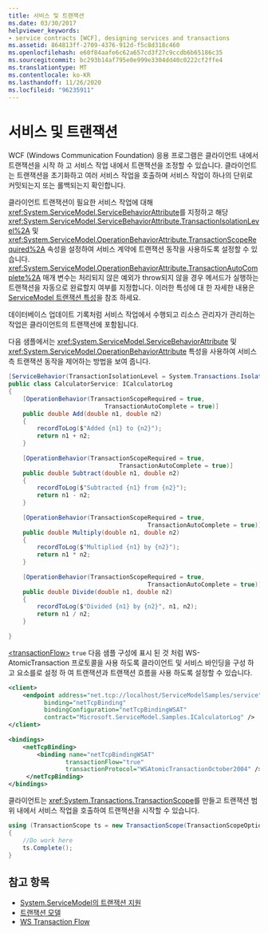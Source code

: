 ```yaml
---
title: 서비스 및 트랜잭션
ms.date: 03/30/2017
helpviewer_keywords:
- service contracts [WCF], designing services and transactions
ms.assetid: 864813ff-2709-4376-912d-f5c8d318c460
ms.openlocfilehash: e60f84aafe6c62a657cd3f27c9ccdb6b65186c35
ms.sourcegitcommit: bc293b14af795e0e999e3304dd40c0222cf2ffe4
ms.translationtype: MT
ms.contentlocale: ko-KR
ms.lasthandoff: 11/26/2020
ms.locfileid: "96235911"
---
```

# <a name="services-and-transactions"></a>서비스 및 트랜잭션

WCF (Windows Communication Foundation) 응용 프로그램은 클라이언트 내에서 트랜잭션을 시작 하 고 서비스 작업 내에서 트랜잭션을 조정할 수 있습니다. 클라이언트는 트랜잭션을 초기화하고 여러 서비스 작업을 호출하며 서비스 작업이 하나의 단위로 커밋되는지 또는 롤백되는지 확인합니다.  
  
 클라이언트 트랜잭션이 필요한 서비스 작업에 대해 <xref:System.ServiceModel.ServiceBehaviorAttribute>를 지정하고 해당 <xref:System.ServiceModel.ServiceBehaviorAttribute.TransactionIsolationLevel%2A> 및 <xref:System.ServiceModel.OperationBehaviorAttribute.TransactionScopeRequired%2A> 속성을 설정하여 서비스 계약에 트랜잭션 동작을 사용하도록 설정할 수 있습니다. <xref:System.ServiceModel.OperationBehaviorAttribute.TransactionAutoComplete%2A> 매개 변수는 처리되지 않은 예외가 throw되지 않을 경우 메서드가 실행하는 트랜잭션을 자동으로 완료할지 여부를 지정합니다. 이러한 특성에 대 한 자세한 내용은 [ServiceModel 트랜잭션 특성](./feature-details/servicemodel-transaction-attributes.md)을 참조 하세요.  
  
 데이터베이스 업데이트 기록처럼 서비스 작업에서 수행되고 리소스 관리자가 관리하는 작업은 클라이언트의 트랜잭션에 포함됩니다.  
  
 다음 샘플에서는 <xref:System.ServiceModel.ServiceBehaviorAttribute> 및 <xref:System.ServiceModel.OperationBehaviorAttribute> 특성을 사용하여 서비스 측 트랜잭션 동작을 제어하는 방법을 보여 줍니다.  
  
```csharp
[ServiceBehavior(TransactionIsolationLevel = System.Transactions.IsolationLevel.Serializable)]  
public class CalculatorService: ICalculatorLog  
{  
    [OperationBehavior(TransactionScopeRequired = true,  
                           TransactionAutoComplete = true)]  
    public double Add(double n1, double n2)  
    {  
        recordToLog($"Added {n1} to {n2}");
        return n1 + n2;  
    }  
  
    [OperationBehavior(TransactionScopeRequired = true,
                               TransactionAutoComplete = true)]  
    public double Subtract(double n1, double n2)  
    {  
        recordToLog($"Subtracted {n1} from {n2}");
        return n1 - n2;  
    }  
  
    [OperationBehavior(TransactionScopeRequired = true,
                                       TransactionAutoComplete = true)]  
    public double Multiply(double n1, double n2)  
    {  
        recordToLog($"Multiplied {n1} by {n2}");
        return n1 * n2;  
    }  
  
    [OperationBehavior(TransactionScopeRequired = true,
                                       TransactionAutoComplete = true)]  
    public double Divide(double n1, double n2)  
    {  
        recordToLog($"Divided {n1} by {n2}", n1, n2);
        return n1 / n2;  
    }  
  
}  
```  
  
 [\<transactionFlow>](../configure-apps/file-schema/wcf/transactionflow.md) `true` 다음 샘플 구성에 표시 된 것 처럼 WS-AtomicTransaction 프로토콜을 사용 하도록 클라이언트 및 서비스 바인딩을 구성 하 고 요소를로 설정 하 여 트랜잭션과 트랜잭션 흐름을 사용 하도록 설정할 수 있습니다.  
  
```xml  
<client>  
    <endpoint address="net.tcp://localhost/ServiceModelSamples/service"
          binding="netTcpBinding"
          bindingConfiguration="netTcpBindingWSAT"
          contract="Microsoft.ServiceModel.Samples.ICalculatorLog" />  
</client>  
  
<bindings>  
    <netTcpBinding>  
        <binding name="netTcpBindingWSAT"  
                transactionFlow="true"  
                transactionProtocol="WSAtomicTransactionOctober2004" />  
     </netTcpBinding>  
</bindings>  
```  
  
 클라이언트는 <xref:System.Transactions.TransactionScope>를 만들고 트랜잭션 범위 내에서 서비스 작업을 호출하여 트랜잭션을 시작할 수 있습니다.  
  
```csharp
using (TransactionScope ts = new TransactionScope(TransactionScopeOption.RequiresNew))  
{  
    //Do work here  
    ts.Complete();  
}  
```  
  
## <a name="see-also"></a>참고 항목

- [System.ServiceModel의 트랜잭션 지원](./feature-details/transactional-support-in-system-servicemodel.md)
- [트랜잭션 모델](./feature-details/transaction-models.md)
- [WS Transaction Flow](./samples/ws-transaction-flow.md)
